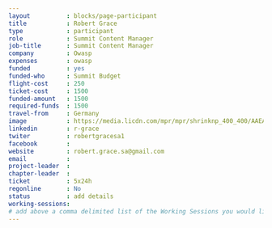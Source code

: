 ```yaml
---
layout          : blocks/page-participant
title           : Robert Grace
type            : participant
role            : Summit Content Manager
job-title       : Summit Content Manager
company         : Owasp
expenses        : owasp
funded          : yes
funded-who      : Summit Budget
flight-cost     : 250
ticket-cost     : 1500
funded-amount   : 1500
required-funds  : 1500
travel-from     : Germany
image           : https://media.licdn.com/mpr/mpr/shrinknp_400_400/AAEAAQAAAAAAAAknAAAAJGRjYjM4YTAwLWI0OTAtNDg3Ny1iMGMxLWQwOTZmNTNlNzRkYg.jpg
linkedin        : r-grace
twiter          : robertgracesa1
facebook        :
website         : robert.grace.sa@gmail.com
email           :
project-leader  :
chapter-leader  :
ticket          : 5x24h
regonline       : No
status          : add details
working-sessions:
# add above a comma delimited list of the Working Sessions you would like to attend (use the session's title)
---
```


<!-- put more details about participant here -->
